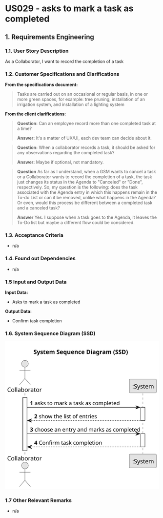 # US029 - asks to mark a task as completed


## 1. Requirements Engineering

### 1.1. User Story Description

As a Collaborator, I want to record the completion of a task

### 1.2. Customer Specifications and Clarifications 

**From the specifications document:**

> Tasks are carried out on an occasional or regular basis, in one or more green spaces, for example: tree pruning, installation of an irrigation system, and installation of a lighting system

**From the client clarifications:**

> **Question:**
Can an employee record more than one completed task at a time?
>
> **Answer:** It's a matter of UX/UI, each dev team can decide about it.

> **Question:**
When a collaborator records a task, it should be asked for any observations regarding the completed task?
>
> **Answer:** Maybe if optional, not mandatory.

>**Question**
As far as I understand, when a GSM wants to cancel a task or a Collaborator wants to record the completion of a task, the task just changes its status in the Agenda to "Canceled" or "Done", respectively.
So, my question is the following: does the task associated with the Agenda entry in which this happens remain in the To-do List or can it be removed, unlike what happens in the Agenda? Or even, would this process be different between a completed task and a canceled task?
>
> **Answer**
Yes.
I suppose when a task goes to the Agenda, it leaves the To-Do list but maybe a different flow could be considered.


### 1.3. Acceptance Criteria

* n/a

### 1.4. Found out Dependencies

* n/a

### 1.5 Input and Output Data

**Input Data:**

* Asks to mark a task as completed

**Output Data:**

* Confirm task completion

### 1.6. System Sequence Diagram (SSD)

![System Sequence Diagram - Alternative One](svg/us029-system-sequence-diagram-System_Sequence_Diagram__SSD_.svg)

### 1.7 Other Relevant Remarks

* n/a